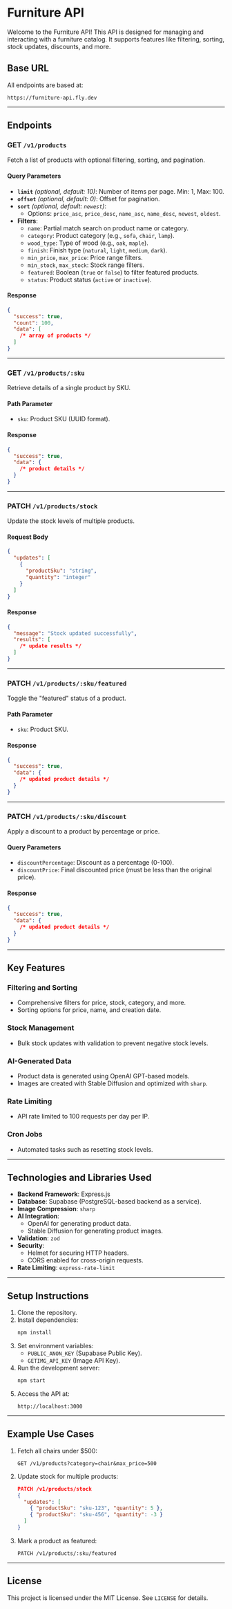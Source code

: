 # Furniture API

Welcome to the Furniture API! This API is designed for managing and interacting with a furniture catalog. It supports features like filtering, sorting, stock updates, discounts, and more.

## Base URL

All endpoints are based at:

```
https://furniture-api.fly.dev
```

---

## Endpoints

### **GET** `/v1/products`

Fetch a list of products with optional filtering, sorting, and pagination.

#### Query Parameters

- **`limit`** _(optional, default: 10)_: Number of items per page. Min: 1, Max: 100.
- **`offset`** _(optional, default: 0)_: Offset for pagination.
- **`sort`** _(optional, default: `newest`)_:
  - Options: `price_asc`, `price_desc`, `name_asc`, `name_desc`, `newest`, `oldest`.
- **Filters**:
  - `name`: Partial match search on product name or category.
  - `category`: Product category (e.g., `sofa`, `chair`, `lamp`).
  - `wood_type`: Type of wood (e.g., `oak`, `maple`).
  - `finish`: Finish type (`natural`, `light`, `medium`, `dark`).
  - `min_price`, `max_price`: Price range filters.
  - `min_stock`, `max_stock`: Stock range filters.
  - `featured`: Boolean (`true` or `false`) to filter featured products.
  - `status`: Product status (`active` or `inactive`).

#### Response

```json
{
  "success": true,
  "count": 100,
  "data": [
    /* array of products */
  ]
}
```

---

### **GET** `/v1/products/:sku`

Retrieve details of a single product by SKU.

#### Path Parameter

- `sku`: Product SKU (UUID format).

#### Response

```json
{
  "success": true,
  "data": {
    /* product details */
  }
}
```

---

### **PATCH** `/v1/products/stock`

Update the stock levels of multiple products.

#### Request Body

```json
{
  "updates": [
    {
      "productSku": "string",
      "quantity": "integer"
    }
  ]
}
```

#### Response

```json
{
  "message": "Stock updated successfully",
  "results": [
    /* update results */
  ]
}
```

---

### **PATCH** `/v1/products/:sku/featured`

Toggle the "featured" status of a product.

#### Path Parameter

- `sku`: Product SKU.

#### Response

```json
{
  "success": true,
  "data": {
    /* updated product details */
  }
}
```

---

### **PATCH** `/v1/products/:sku/discount`

Apply a discount to a product by percentage or price.

#### Query Parameters

- `discountPercentage`: Discount as a percentage (0-100).
- `discountPrice`: Final discounted price (must be less than the original price).

#### Response

```json
{
  "success": true,
  "data": {
    /* updated product details */
  }
}
```

---

## Key Features

### Filtering and Sorting

- Comprehensive filters for price, stock, category, and more.
- Sorting options for price, name, and creation date.

### Stock Management

- Bulk stock updates with validation to prevent negative stock levels.

### AI-Generated Data

- Product data is generated using OpenAI GPT-based models.
- Images are created with Stable Diffusion and optimized with `sharp`.

### Rate Limiting

- API rate limited to 100 requests per day per IP.

### Cron Jobs

- Automated tasks such as resetting stock levels.

---

## Technologies and Libraries Used

- **Backend Framework**: Express.js
- **Database**: Supabase (PostgreSQL-based backend as a service).
- **Image Compression**: `sharp`
- **AI Integration**:
  - OpenAI for generating product data.
  - Stable Diffusion for generating product images.
- **Validation**: `zod`
- **Security**:
  - Helmet for securing HTTP headers.
  - CORS enabled for cross-origin requests.
- **Rate Limiting**: `express-rate-limit`

---

## Setup Instructions

1. Clone the repository.
2. Install dependencies:
   ```bash
   npm install
   ```
3. Set environment variables:
   - `PUBLIC_ANON_KEY` (Supabase Public Key).
   - `GETIMG_API_KEY` (Image API Key).
4. Run the development server:
   ```bash
   npm start
   ```
5. Access the API at:
   ```
   http://localhost:3000
   ```

---

## Example Use Cases

1. Fetch all chairs under $500:

   ```
   GET /v1/products?category=chair&max_price=500
   ```

2. Update stock for multiple products:

   ```json
   PATCH /v1/products/stock
   {
     "updates": [
       { "productSku": "sku-123", "quantity": 5 },
       { "productSku": "sku-456", "quantity": -3 }
     ]
   }
   ```

3. Mark a product as featured:
   ```
   PATCH /v1/products/:sku/featured
   ```

---

## License

This project is licensed under the MIT License. See `LICENSE` for details.
